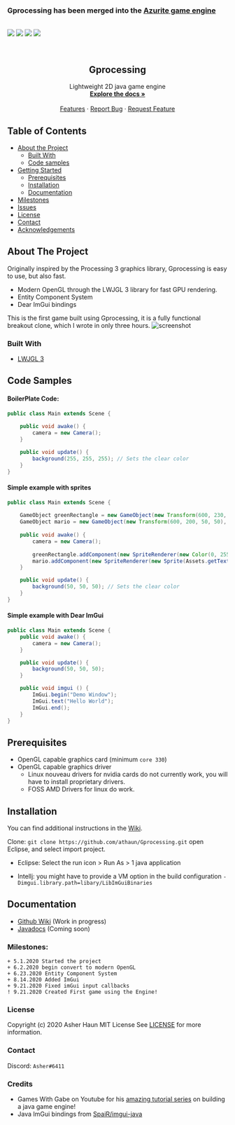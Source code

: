 ### Gprocessing has been merged into the [Azurite game engine](https://github.com/Games-With-Gabe-Community/Azurite)

<p>
    <br />
    <img src="https://img.shields.io/badge/Made%20using-Java-red">
    <img src="https://img.shields.io/badge/Made%20Using-Open%20GL%20-yellow">
    <img src="https://img.shields.io/badge/Version-0.4-blue">
    <img src="https://img.shields.io/badge/Platforms-Windows, Linux-lightgrey">
</p>

<br />
<p align="center">
  <h2 align="center">Gprocessing</h2>

  <p align="center">
    Lightweight 2D java game engine
    <br />
    <a href="https://github.com/athaun/Gprocessing/wiki"><strong>Explore the docs »</strong></a>
    <br />
    <br />
    <a href="https://github.com/othneildrew/Best-README-Template">Features</a>
    ·
    <a href="https://github.com/othneildrew/Gprocessing/issues">Report Bug</a>
    ·
    <a href="https://github.com/othneildrew/Gprocessing/issues">Request Feature</a>
  </p>
</p>


<!-- TABLE OF CONTENTS -->
## Table of Contents

* [About the Project](#about-the-project)
  * [Built With](#built-with)
  * [Code samples](#code-samples)
* [Getting Started](#getting-started)
  * [Prerequisites](#prerequisites)
  * [Installation](#installation)
  * [Documentation](#documentation)
* [Milestones](#Milestones)
* [Issues](https://github.com/athaun/Gprocessing/issues)
* [License](#license)
* [Contact](#contact)
* [Acknowledgements](#acknowledgements)

<!-- ABOUT THE PROJECT -->
## About The Project

Originally inspired by the Processing 3 graphics library, Gprocessing is easy to use, but also fast.

* Modern OpenGL through the LWJGL 3 library for fast GPU rendering.
* Entity Component System
* Dear ImGui bindings

This is the first game built using Gprocessing, it is a fully functional breakout clone, which I wrote in only three hours.
![screenshot](breakout.png)
<br>

### Built With
* [LWJGL 3](https://www.lwjgl.org/)


## Code Samples
#### BoilerPlate Code:
```java
public class Main extends Scene {
	
	public void awake() {		
		camera = new Camera();
	}

	public void update() {
		background(255, 255, 255); // Sets the clear color
	}
}
```

#### Simple example with sprites
```java
public class Main extends Scene {
	
	GameObject greenRectangle = new GameObject(new Transform(600, 230, 50, 50), 1);
	GameObject mario = new GameObject(new Transform(600, 200, 50, 50), 2);
	
	public void awake() {		
		camera = new Camera();
		
		greenRectangle.addComponent(new SpriteRenderer(new Color(0, 255, 0, 255))); // Creates a new green sprite component
		mario.addComponent(new SpriteRenderer(new Sprite(Assets.getTexture("src/assets/images/marioSprite.png"))));	// Loads the image from the filesystem into a sprite component
	}

	public void update() {
		background(50, 50, 50); // Sets the clear color
	}
}
```
#### Simple example with Dear ImGui
```java
public class Main extends Scene {
	public void awake() {		
		camera = new Camera();
	}

	public void update() {
		background(50, 50, 50);
	}

	public void imgui () {
		ImGui.begin("Demo Window");
		ImGui.text("Hello World");
		ImGui.end();
	}
}
```

## Prerequisites
* OpenGL capable graphics card (minimum `core 330`)
* OpenGL capable graphics driver
  * Linux nouveau drivers for nvidia cards do not currently work, you will have to install proprietary drivers.
  * FOSS AMD Drivers for linux do work.
  
## Installation
You can find additional instructions in the [Wiki](https://github.com/athaun/Gprocessing/wiki/Setting-up-a-new-project.).

Clone:
`git clone https://github.com/athaun/Gprocessing.git`
open Eclipse, and select import project.
* Eclipse:
  Select the run icon > Run As > 1 java application
  
* Intellj:
  you might have to provide a VM option in the build configuration
  `-Dimgui.library.path=libary/LibImGuiBinaries`

## Documentation
* [Github Wiki](https://github.com/athaun/Gprocessing/wiki) (Work in progress)
* [Javadocs]() (Coming soon)

### Milestones:
```
+ 5.1.2020 Started the project
+ 6.2.2020 begin convert to modern OpenGL
+ 6.23.2020 Entity Component System
+ 8.14.2020 Added ImGui
+ 9.21.2020 Fixed imGui input callbacks
! 9.21.2020 Created First game using the Engine!
```

### License
Copyright (c) 2020 Asher Haun MIT License
See [LICENSE](https://github.com/athaun/Gprocessing/blob/master/LICENSE.md) for more information.

### Contact
Discord: `Asher#6411`

### Credits
* Games With Gabe on Youtube for his [amazing tutorial series](https://www.youtube.com/channel/UCQP4qSCj1eHMHisDDR4iPzw/videos) on building a java game engine! 
* Java ImGui bindings from [SpaiR/imgui-java](https://github.com/SpaiR/imgui-java)
